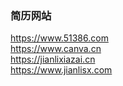 ### 简历网站 ###
https://www.51386.com  
https://www.canva.cn  
https://jianlixiazai.cn  
https://www.jianlisx.com   

